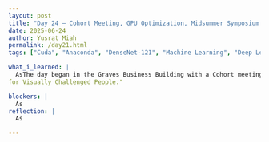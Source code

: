 ```yaml
---
layout: post
title: "Day 24 – Cohort Meeting, GPU Optimization, Midsummer Symposium Team Member Assignments"
date: 2025-06-24
author: Yusrat Miah
permalink: /day21.html
tags: ["Cuda", "Anaconda", "DenseNet-121", "Machine Learning", "Deep Learning"]

what_i_learned: |
  AsThe day began in the Graves Business Building with a Cohort meeting with Dr. Mack, where she went over the expectations of the program and the upcoming group presentations that will take place on Friday, June 27th. In particular, Dr. Mack explained the importance of preparing for the presentation since it will be a good way to gauge on what still needs to be accomplished for the rest of the summer and also will be a good way to show case what each group has accomplished so far. I liked how she emphasized that each group should practice their presenations to ensure that timing is right (somewhere between 15-20 minutes long). After the meeting ended, I went back to my lab and continued to fine-tune my DenseNet-121 model by running some models with a larger epoch number and with different hyperparameters. While running the first iteration of the model today, I noticed that per epoch took around 30-45 mins, which was still signifcantly slow even though I was connected locally on to my work station computer that has an NVIDIA GPU. I then checked my setup in my Anaconda environment and realized that my Juoyter notebook local host was not detecting the GPU. This led me to debug the environment install process by first checking the python and tensorflow versions, and then redownloading/installing consulting the medium post titled, "Install CUDA, cuDNN in conda virtual environment and setup GPU support using Tensorflow." From there, I did the following: 1) Installing CUDA, cuDNN with conda-forge 2) Installing Tensorflow GPU and lastly, 3) installing a version numpy that is LESS than 2.0.0. Once I completed these steps, I was able to utlized the GPU, and it was evident that the GPU was in use since the time per epoch reduced to somewhere betweeen 2 to 15 minutes! I was also able to help my group members who were encountering the same issues. Lastly, we virtually met up with our graduate mentor to discuss what slides each of us will be working on for the presentation on Friday. I jotted down detail notes during the meeting and will organize the notes for reference. I also setup another model with 64 epochs, Adam optimzier, sigmoid activation, and batch size of 64 that will run over night. Towards the end, I started to read the paper titled, "ntelligent Deep Convolutional Neural Network Based Object Detection Model
for Visually Challenged People."

blockers: |
  As
reflection: |
  As

---
```

